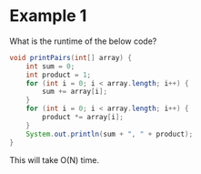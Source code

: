 # Example 1

What is the runtime of the below code?

```java
void printPairs(int[] array) {
	int sum = 0;
	int product = 1;
	for (int i = 0; i < array.length; i++) {
		sum += array[i];
	}
	for (int i = 0; i < array.length; i++) {
		product *= array[i];
	}
	System.out.println(sum + ", " + product);
}
```

This will take O(N) time.